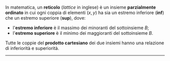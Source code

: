 In matematica, un **reticolo** (_lattice_ in inglese) è un insieme **parzialmente ordinato**  in cui ogni coppia di elementi $(x, y)$ ha sia un estremo inferiore (**inf**) che un estremo superiore (**sup**), dove:
- l'**estremo inferiore** è il massimo dei minoranti del sottoinsieme $B$;
- l'**estremo superiore** è il minimo dei maggioranti del sottoinsieme $B$.

Tutte le coppie del **prodotto cartesiano** dei due insiemi hanno una relazione di inferiorità e superiorità.

----------------------------------------------------------------
